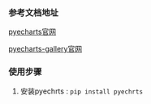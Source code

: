 
### 参考文档地址
[pyecharts官网](https://pyecharts.org/#/zh-cn/)

[pyecharts-gallery官网](https://gallery.pyecharts.org/#/README)

### 使用步骤
1. 安装pyechrts : ``pip install pyechrts``
